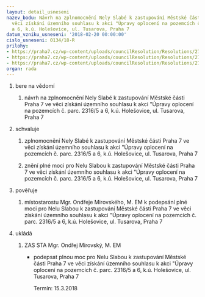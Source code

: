 ```yaml
---
layout: detail_usneseni
nazev_bodu: Návrh na zplnomocnění Nely Slabé k zastupování Městské části Praha 7 ve
  věci získání územního souhlasu k akci "Úpravy oplocení na pozemcích č. parc. 2316/5
  a 6, k.ú. Holešovice, ul. Tusarova, Praha 7
datum_vzniku_usneseni: '2018-02-20 00:00:00'
cislo_usneseni: 0134/18-R
prilohy:
- https://praha7.cz/wp-content/uploads/councilResolution/Resolutions/27208/export/Duvodova_zprava_Tusarova~327335.docx
- https://praha7.cz/wp-content/uploads/councilResolution/Resolutions/27208/export/PLNA__MOC_NS_Tusarova_ZVEREJNIT2~327334.docx
- https://praha7.cz/wp-content/uploads/councilResolution/Resolutions/27208/export/export~328398.pdf
organ: rada
---
```

<ol id="urzList" class="urzList_view"><li class="urzClass1" id=""><span name="1">bere na vědomí</span><ol class="urzOlClass decimal "><li class="urzClass2" id="" style="text-align: left;"><span><p>návrh na zplnomocnění Nely Slabé k zastupování&nbsp;Městské části Praha 7 ve věci získání územního souhlasu k akci "Úpravy oplocení na pozemcích č. parc. 2316/5 a 6, k.ú. Holešovice, ul. Tusarova, Praha 7</p></span></li></ol></li><li class="urzClass1" id=""><span name="24">schvaluje</span><ol class="urzOlClass decimal "><li class="urzClass2" id="" style="text-align: left;"><span><p>zplnomocnění Nely Slabé k zastupování&nbsp;Městské části Praha 7 ve věci získání územního souhlasu k akci "Úpravy oplocení na pozemcích č. parc. 2316/5 a 6, k.ú. Holešovice, ul. Tusarova, Praha 7</p></span></li><li class="urzClass2" id="" style="text-align: left;"><span><p>znění plné moci pro Nelu Slabou&nbsp;k zastupování Městské části Praha 7 ve věci získání územního souhlasu k akci "Úpravy oplocení na pozemcích č. parc. 2316/5 a 6, k.ú. Holešovice, ul. Tusarova, Praha 7</p></span></li></ol></li><li class="urzClass1" id=""><span name="16">pověřuje</span><ol class="urzOlClass decimal "><li class="urzClass2" id="" style="text-align: left;"><span><p>místostarostu Mgr. Ondřeje Mirovského, M. EM k podepsání&nbsp;plné moci pro Nelu Slabou k zastupování Městské části Praha 7 ve věci získání územního souhlasu k akci "Úpravy oplocení na pozemcích č. parc. 2316/5 a 6, k.ú. Holešovice, ul. Tusarova, Praha 7</p></span></li></ol></li><li class="urzClass1" id="urzUkoly"><span name="1">ukládá</span><ol class="urzOlClass"><li class="urzClass2"><span><p>ZAS STA Mgr. Ondřej Mirovský, M. EM</p></span><ul class="urzUlClass"><li class="urzClass3"><span><p>podepsat plnou moc pro Nelu Slabou k zastupování Městské části Praha 7 ve věci získání územního souhlasu k akci "Úpravy oplocení na pozemcích č. parc. 2316/5 a 6, k.ú. Holešovice, ul. Tusarova, Praha 7</p></span><span class="urzUkolTermin">  Termín:&nbsp;15.3.2018</span></li></ul></li></ol></li></ol>